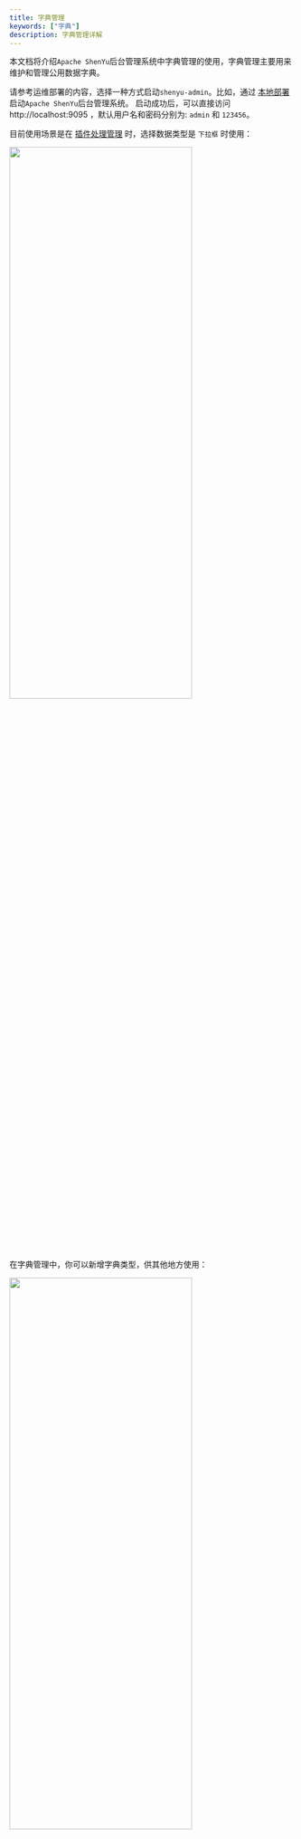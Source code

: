 ```yaml
---
title: 字典管理
keywords: ["字典"]
description: 字典管理详解
---
```


本文档将介绍`Apache ShenYu`后台管理系统中字典管理的使用，字典管理主要用来维护和管理公用数据字典。

请参考运维部署的内容，选择一种方式启动`shenyu-admin`。比如，通过 [本地部署](../deployment-local) 启动`Apache ShenYu`后台管理系统。 启动成功后，可以直接访问 http://localhost:9095 ，默认用户名和密码分别为: `admin` 和 `123456`。


目前使用场景是在 [插件处理管理](../plugin-handle-explanation) 时，选择数据类型是 `下拉框` 时使用：

<img src="/img/shenyu/basicConfig/pluginHandle/dict_box_add.png" width="80%" height="50%" />

在字典管理中，你可以新增字典类型，供其他地方使用：

<img src="/img/shenyu/basicConfig/pluginHandle/dict_box_type.png" width="80%" height="50%" />

* 字典类型：在插件处理管理时，使用的字段名称。
* 字典编码：标识字典数据。
* 字典名称：在添加插件、选择器或规则时`handle`字段的名称。
* 字典值：字典数据实际取值。
* 字典描述或备注：描述信息。
* 排序：字典数据顺序。

例如， `sentinel` 插件处理字段中的 `degradeRuleGrade`。当新增规则时，编辑 `degradeRuleGrade` 字段时，会自动从字典管理中查出 `type='degradeRuleGrade'` 的所有字典数据作为下拉选项：


<img src="/img/shenyu/basicConfig/pluginHandle/dict_box_use.png" width="80%" height="50%" />
